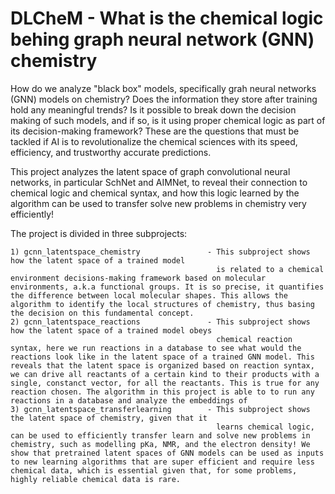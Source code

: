 # DLCheM - What is the chemical logic behing graph neural network (GNN) chemistry

How do we analyze "black box" models, specifically grah neural networks (GNN) models on chemistry? Does the information they store after training hold any meaningful trends? Is it possible to break down the decision making of such models, and if so, is it using proper chemical logic as part of its decision-making framework? These are the questions that must be tackled if AI is to revolutionalize the chemical sciences with its speed, efficiency, and trustworthy accurate predictions.

This project analyzes the latent space of graph convolutional neural networks, in particular SchNet and AIMNet, 
to reveal their connection to chemical logic and chemical syntax, and how this logic learned by the algorithm can be used to transfer solve new problems in chemistry very efficiently! 

The project is divided in three subprojects: 

    1) gcnn_latentspace_chemistry               - This subproject shows how the latent space of a trained model
                                                  is related to a chemical environment decisions-making framework based on molecular environments, a.k.a functional groups. It is so precise, it quantifies the difference between local molecular shapes. This allows the algorithm to identify the local structures of chemistry, thus basing the decision on this fundamental concept. 
    2) gcnn_latentspace_reactions               - This subproject shows how the latent space of a trained model obeys 
                                                  chemical reaction syntax, here we run reactions in a database to see what would the reactions look like in the latent space of a trained GNN model. This reveals that the latent space is organized based on reaction syntax, we can drive all reactants of a certain kind to their products with a single, constanct vector, for all the reactants. This is true for any reaction chosen. The algorithm in this project is able to to run any reactions in a database and analyze the embeddings of
    3) gcnn_latentspace_transferlearning        - This subproject shows the latent space of chemistry, given that it 
                                                  learns chemical logic, can be used to efficiently transfer learn and solve new problems in chemistry, such as modelling pKa, NMR, and the electron density! We show that pretrained latent spaces of GNN models can be used as inputs to new learning algorithms that are super efficient and require less chemical data, which is essential given that, for some problems, highly reliable chemical data is rare.


			      

